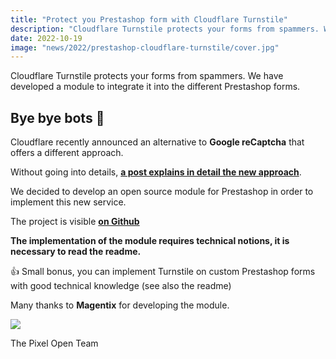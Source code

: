 ```yaml
---
title: "Protect you Prestashop form with Cloudflare Turnstile"
description: "Cloudflare Turnstile protects your forms from spammers. We have developed a module to integrate it into the different Prestashop forms"
date: 2022-10-19
image: "news/2022/prestashop-cloudflare-turnstile/cover.jpg"
---
```

Cloudflare Turnstile protects your forms from spammers. We have developed a module to integrate it into the different Prestashop forms.
<!-- break -->

## Bye bye bots 🤖

Cloudflare recently announced an alternative to **Google reCaptcha** that offers a different approach.

Without going into details, **[a post explains in detail the new approach](https://blog.cloudflare.com/turnstile-private-captcha-alternative/)**.

We decided to develop an open source module for Prestashop in order to implement this new service.

The project is visible **[on Github](https://github.com/Pixel-Open/prestashop-cloudflare-turnstile)**

**The implementation of the module requires technical notions, it is necessary to read the readme.**

👍 Small bonus, you can implement Turnstile on custom Prestashop forms with good technical knowledge (see also the readme)

Many thanks to **Magentix** for developing the module.

![](/news/2022/prestashop-cloudflare-turnstile/contact.jpg)

The Pixel Open Team

